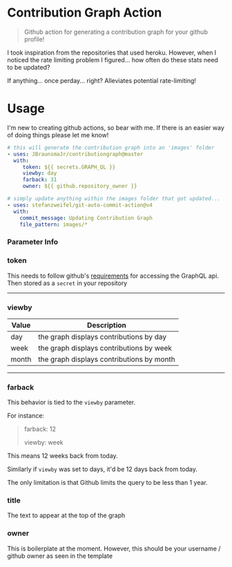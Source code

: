 ﻿# Contribution Graph Action
> Github action for generating a contribution graph for your github profile!

I took inspiration from the repositories that used heroku. However, when I noticed the 
rate limiting problem I figured... how often do these stats need to be updated?

If anything... once perday... right? Alleviates potential rate-limiting! 

# Usage
I'm new to creating github actions, so bear with me. If there is an easier way of doing things please
let me know!

```yaml
# this will generate the contribution graph into an 'images' folder
- uses: JBraunsmaJr/contributiongraph@master
  with:
     token: ${{ secrets.GRAPH_QL }}
     viewby: day
     farback: 31
     owner: ${{ github.repository_owner }}

# simply update anything within the images folder that got updated...
- uses: stefanzweifel/git-auto-commit-action@v4
  with:
    commit_message: Updating Contribution Graph
    file_pattern: images/*
```

### Parameter Info


### token
This needs to follow github's [requirements](https://docs.github.com/en/graphql/guides/forming-calls-with-graphql) for accessing the GraphQL api.
Then stored as a `secret` in your repository

----

### viewby

| Value | Description |
| --- | --- |
| day | the graph displays contributions by day |
| week | the graph displays contributions by week |
| month | the graph displays contributions by month |

----

### farback
This behavior is tied to the `viewby` parameter. 

For instance: 
> farback: 12
> 
> viewby: week

This means 12 weeks back from today.

Similarly if `viewby` was set to days, it'd be 12 days back from today.

The only limitation is that Github limits the query to be less than 1 year.

### title
The text to appear at the top of the graph

### owner
This is boilerplate at the moment. However, this should be your username 
/ github owner as seen in the template